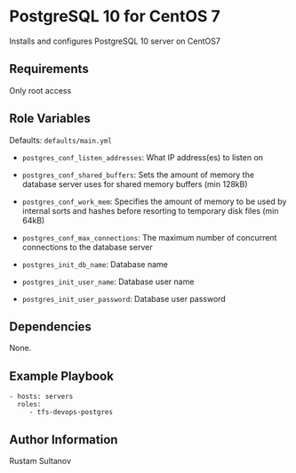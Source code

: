 PostgreSQL 10 for CentOS 7
=========

Installs and configures PostgreSQL 10 server on CentOS7


Requirements
------------

Only root access

Role Variables
--------------

Defaults: `defaults/main.yml`

- `postgres_conf_listen_addresses`: What IP address(es) to listen on
- `postgres_conf_shared_buffers`: Sets the amount of memory the database server uses for shared memory buffers (min 128kB)
- `postgres_conf_work_mem`: Specifies the amount of memory to be used by internal sorts and hashes before resorting to temporary disk files (min 64kB)
- `postgres_conf_max_connections`: The maximum number of concurrent connections to the database server

- `postgres_init_db_name`: Database name
- `postgres_init_user_name`: Database user name
- `postgres_init_user_password`: Database user password

Dependencies
------------

None.

Example Playbook
----------------

    - hosts: servers
      roles:
         - tfs-devops-postgres


Author Information
------------------

Rustam Sultanov

